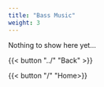 ```yaml
---
title: "Bass Music"
weight: 3
---
```


Nothing to show here yet...

{{< button "../" "Back" >}}

{{< button "/" "Home>}}